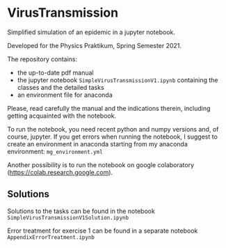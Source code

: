# VirusTransmission

Simplified simulation of an epidemic in a jupyter notebook.

Developed for the Physics Praktikum, Spring Semester 2021.

The repository contains:

- the up-to-date pdf manual
- the jupyter notebook `SimpleVirusTransmissionV1.ipynb` containing the classes and the detailed tasks
- an environment file for anaconda 

Please, read carefully the manual and the indications therein, including getting acquainted with the notebook.

To run the notebook, you need recent python and numpy versions and, of course, jupyter.
If you get errors when running the notebook, I suggest to create an environment in anaconda starting from my anaconda environment: `mg_environment.yml`

Another possibility is to run the notebook on google colaboratory (https://colab.research.google.com).


## Solutions

Solutions to the tasks can be found in the notebook `SimpleVirusTransmissionV1Solution.ipynb`

Error treatment for exercise 1 can be found in a separate notebook `AppendixErrorTreatment.ipynb`
